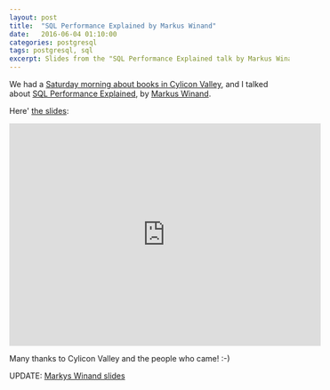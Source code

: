 ```yaml
---
layout: post
title:  "SQL Performance Explained by Markus Winand"
date:   2016-06-04 01:10:00
categories: postgresql
tags: postgresql, sql
excerpt: Slides from the "SQL Performance Explained talk by Markus Winand" talk at Cylicon Valley.
---
```


We had a [Saturday morning about books in Cylicon Valley](http://www.cyliconvalley.es/2016/05/23/1734/), and I talked about [SQL Performance Explained](http://sql-performance-explained.com/), by [Markus Winand](http://use-the-index-luke.com/about).

Here' [the slides](https://juanignaciosl.github.io/sql-performance-explained/slides):

<iframe width="560" height="400" src="https://juanignaciosl.github.io/sql-performance-explained/slides/index.html" frameborder="0" allowfullscreen></iframe>

Many thanks to Cylicon Valley and the people who came! :-)

UPDATE: [Markys Winand slides](http://modern-sql.com/slides)
